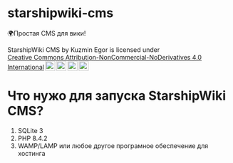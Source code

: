 # starshipwiki-cms
🌍Простая CMS для вики!
<p xmlns:cc="http://creativecommons.org/ns#" xmlns:dct="http://purl.org/dc/terms/"><span property="dct:title">StarshipWiki CMS</span> by <span property="cc:attributionName">Kuzmin Egor</span> is licensed under <a href="https://creativecommons.org/licenses/by-nc-nd/4.0/?ref=chooser-v1" target="_blank" rel="license noopener noreferrer" style="display:inline-block;">Creative Commons Attribution-NonCommercial-NoDerivatives 4.0 International<img style="height:22px!important;margin-left:3px;vertical-align:text-bottom;" src="https://mirrors.creativecommons.org/presskit/icons/cc.svg?ref=chooser-v1" alt=""><img style="height:22px!important;margin-left:3px;vertical-align:text-bottom;" src="https://mirrors.creativecommons.org/presskit/icons/by.svg?ref=chooser-v1" alt=""><img style="height:22px!important;margin-left:3px;vertical-align:text-bottom;" src="https://mirrors.creativecommons.org/presskit/icons/nc.svg?ref=chooser-v1" alt=""><img style="height:22px!important;margin-left:3px;vertical-align:text-bottom;" src="https://mirrors.creativecommons.org/presskit/icons/nd.svg?ref=chooser-v1" alt=""></a></p>

# Что нужо для запуска StarshipWiki CMS?
1. SQLite 3
2. PHP 8.4.2
3. WAMP/LAMP или любое другое програмное обеспечение для хостинга
   
